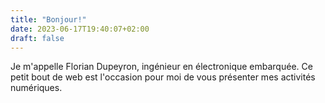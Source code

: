 ```yaml
---
title: "Bonjour!"
date: 2023-06-17T19:40:07+02:00
draft: false
---
```


Je m'appelle Florian Dupeyron, ingénieur en électronique embarquée. Ce petit
bout de web est l'occasion pour moi de vous présenter mes activités
numériques.
